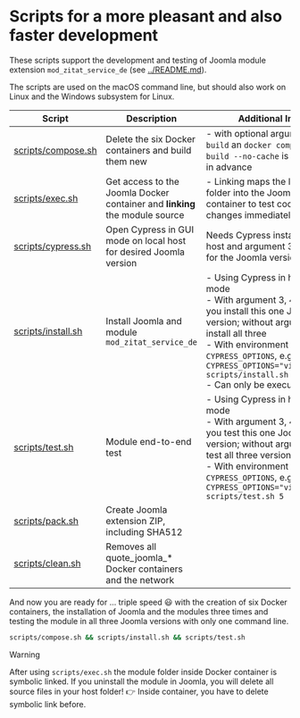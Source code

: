 # Scripts for a more pleasant and also faster development

These scripts support the development and testing of Joomla module extension `mod_zitat_service_de` (see [../README.md](../README.md)).

The scripts are used on the macOS command line, but should also work on Linux and the Windows subsystem for Linux.

| Script | Description | Additional Info |
| --- | --- | --- |
| [scripts/compose.sh](./compose.sh) | Delete the six Docker containers and build them new | - with optional argument `build` an `docker compose build --no-cache` is executed in advance |
| [scripts/exec.sh](./exec.sh) | Get access to the Joomla Docker container and **linking** the module source | - Linking maps the local host folder into the Joomla Docker container to test code changes immediately |
| [scripts/cypress.sh](./cypress.sh) | Open Cypress in GUI mode on local host for desired Joomla version | Needs Cypress installed on host and argument 3, 4, 5 or 6 for the Joomla version. |
| [scripts/install.sh](./install.sh) | Install Joomla and module `mod_zitat_service_de` | - Using Cypress in headless mode<br>- With argument 3, 4, 5 or 6 you install this one Joomla version; without argument install all three<br>- With environment variable `CYPRESS_OPTIONS`, e.g., `CYPRESS_OPTIONS="video=true" scripts/install.sh 5`<br />- Can only be executed once |
| [scripts/test.sh](./test.sh) | Module end-to-end test | - Using Cypress in headless mode<br>- With argument 3, 4, 5 or 6 you test this one Joomla version; without argument to test all three versions<br>- With environment variable `CYPRESS_OPTIONS`, e.g., `CYPRESS_OPTIONS="video=true" scripts/test.sh 5` |
| [scripts/pack.sh](./pack.sh) | Create Joomla extension ZIP, including SHA512 |  |
| [scripts/clean.sh](./clean.sh) | Removes all quote_joomla_* Docker containers and the network |  |

And now you are ready for ... triple speed :smiley: with the creation of six Docker containers, the installation of Joomla and the modules three times and testing the module in all three Joomla versions with only one command line.
```bash
scripts/compose.sh && scripts/install.sh && scripts/test.sh
```

> [!WARNING]
> After using `scripts/exec.sh` the module folder inside Docker container is symbolic linked. If you uninstall the module in Joomla, you will delete all source files in your host folder! :point_right: Inside container, you have to delete symbolic link before.
